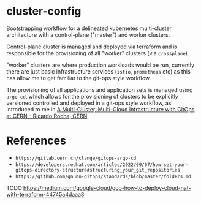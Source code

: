 # cluster-config

Bootstrapping workflow for a delineated kubernetes multi-cluster architecture
with a control-plane ("master") and worker clusters.

Control-plane cluster is managed and deployed via terraform and is responsible 
for the provisioning of all "worker" clusters (via `crossplane`).

"worker" clusters are where production workloads would be run, currently there
are just basic infrastructure services (`istio`, `prometheus` etc) as this has
allow me to get familiar to the git-ops style workflow.

The provisioning of all applications and application sets is managed using
`argo-cd`, which allows for the provisioning of clusters to be explicitly
versioned controlled and deployed in a git-ops style workflow, as introduced
to me in [A Multi-Cluster, Multi-Cloud Infrastructure with GitOps at CERN - Ricardo Rocha, CERN](https://www.youtube.com/watch?v=h6xDWc6fXao).


# References
* `https://gitlab.cern.ch/clange/gitops-argo-cd`
* `https://developers.redhat.com/articles/2022/09/07/how-set-your-gitops-directory-structure#structuring_your_git_repositories`
* `https://github.com/gnunn-gitops/standards/blob/master/folders.md`

TODO
https://medium.com/google-cloud/gcp-how-to-deploy-cloud-nat-with-terraform-44745a4daaa8
